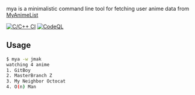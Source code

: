 mya is a minimalistic command line tool for fetching user anime data from [MyAnimeList](https://myanimelist.net/)

[![C/C++ CI](https://github.com/jmakhack/mya/actions/workflows/c-cpp.yml/badge.svg?branch=master)](https://github.com/jmakhack/mya/actions/workflows/c-cpp.yml)
[![CodeQL](https://github.com/jmakhack/mya/actions/workflows/codeql-analysis.yml/badge.svg)](https://github.com/jmakhack/mya/actions/workflows/codeql-analysis.yml)


Usage
-----
``` sh
$ mya -w jmak
watching 4 anime
1. GitBoy
2. MasterBranch Z
3. My Neighbor Octocat
4. O(n) Man
```

